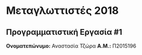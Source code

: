 # Μεταγλωττιστές 2018
## Προγραμματιστική Εργασία #1

**Ονοματεπώνυμο:** Αναστασία Τζώρα 
**Α.Μ.:** Π2015196


